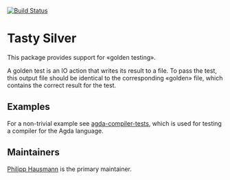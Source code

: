 [![Build Status](https://travis-ci.org/phile314/tasty-silver.svg?branch=master)](https://travis-ci.org/phile314/tasty-silver)

Tasty Silver
============

This package provides support for «golden testing».

A golden test is an IO action that writes its result to a file.
To pass the test, this output file should be identical to the corresponding
«golden» file, which contains the correct result for the test.

Examples
--------

For a non-trivial example see [agda-compiler-tests](https://github.com/phile314/agda-compiler-tests/blob/master/test/exec/Main.hs),
which is used for testing a compiler for the Agda language.

Maintainers
-----------

[Philipp Hausmann](https://github.com/phile314) is the primary maintainer.
